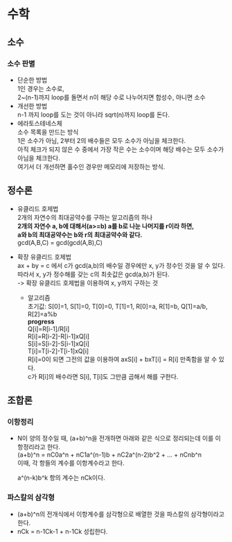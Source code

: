 # 수학  

## 소수  
### 소수 판별  
- 단순한 방법  
  1인 경우는 소수로,  
  2~(n-1)까지 loop를 돌면서 n이 해당 수로 나누어지면 합성수, 아니면 소수   
- 개선한 방법  
  n-1 까지 loop를 도는 것이 아니라 sqrt(n)까지 loop를 돈다.  
- 에라토스테네스체  
  소수 목록을 만드는 방식  
  1은 소수가 아님, 2부터 2의 배수들은 모두 소수가 아님을 체크한다.  
  아직 체크가 되지 않은 수 중에서 가장 작은 수는 소수이며 해당 배수는 모두 소수가 아님을 체크한다.  
  여기서 더 개선하면 홀수인 경우만 메모리에 저장하는 방식.  

## 정수론  
- 유클리드 호제법  
  2개의 자연수의 최대공약수를 구하는 알고리즘의 하나  
  **2개의 자연수 a, b에 대해서(a>=b) a를 b로 나눈 나머지를 r이라 하면,  
  a와 b의 최대공약수는 b와 r의 최대공약수와 같다.**    
  gcd(A,B,C) = gcd(gcd(A,B),C)  

- 확장 유클리드 호제법  
  ax + by = c 에서 c가 gcd(a,b)의 배수일 경우에만 x, y가 정수인 것을 알 수 있다.  
  따라서 x, y가 정수해를 갖는 c의 최솟값은 gcd(a,b)가 된다.  
  -> 확장 유클리드 호제법을 이용하여 x, y까지 구하는 것  
  - 알고리즘  
    초기값: S[0]=1, S[1]=0, T[0]=0, T[1]=1, R[0]=a, R[1]=b, Q[1]=a/b, R[2]=a%b  
    **progress**    
    Q[i]=R[i-1]/R[i]  
    R[i]=R[i-2]-R[i-1]xQ[i]  
    S[i]=S[i-2]-S[i-1]xQ[i]  
    T[i]=T[i-2]-T[i-1]xQ[i]  
    R[i]=0이 되면 그전의 값을 이용하여 axS[i] + bxT[i] = R[i] 만족함을 알 수 있다.  
    c가 R[i]의 배수라면 S[i], T[i]도 그만큼 곱해서 해를 구한다.  
 
 
 ## 조합론  
 ### 이항정리  
 - N이 양의 정수일 때, (a+b)^n을 전개하면 아래와 같은 식으로 정리되는데 이를 이항정리라고 한다.  
   (a+b)^n = nC0a^n + nC1a^(n-1)b + nC2a^(n-2)b^2 + ... + nCnb^n  
   이때, 각 항들의 계수를 이항계수라고 한다.  
 
   a^(n-k)b^k 항의 계수는 nCk이다.  
 
 ### 파스칼의 삼각형  
 - (a+b)^n의 전개식에서 이항계수를 삼각형으로 배열한 것을 파스칼의 삼각형이라고 한다.  
 - nCk = n-1Ck-1 + n-1Ck 성립한다.  
